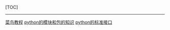 [TOC]

---
[菜鸟教程](http://www.runoob.com/python3/python3-tutorial.html)
[python的模块和包的知识](http://blog.csdn.net/leadai/article/details/78558086)
[python的标准接口](http://python.usyiyi.cn/translate/python_352/library/index.html)